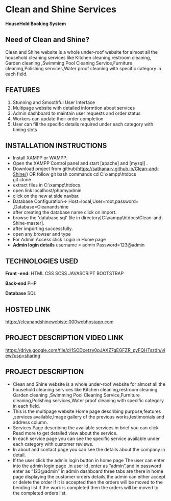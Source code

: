 
# Clean and Shine Services

**HouseHold Booking System**

 ## Need of Clean and Shine?
Clean and Shine website is a whole under-roof website for almost all the household cleaning services like Kitchen cleaning,restroom cleaning,
Garden cleaning ,Swimming Pool Cleaning Service,Furniture cleaning,Polishing services,Water proof cleaning with specific category
in each field.


 
 ## FEATURES
 1. Stunning and Smoothful User Interface
 2. Multipage website with detailed informtion about services
 3. Admin dashboard to maintain user requests and order status
 4. Workers can update their order completion
 5. User can fill the  specific details required under each category with timing slots
 
## INSTALLATION INSTRUCTIONS
* Install XAMPP or WAMPP.
* Open the XAMPP Control panel and start [apache] and [mysql] .
* Download project from github(https://sathana-v.github.io/Clean-and-Shine/) OR follow git bash commands
  cd C:\xampp\htdocs\
  git clone 
* extract files in C:\xampp\htdocs.
* open link localhost/phpmyadmin
* click on the new at side navbar.
* Database Configuration=>
    Host=local,User=root,password=``  ``,Database=Cleanandshine
* after creating the database name click on import.
* browse the 'database.sql' file in directory[C:\xampp\htdocs\Clean-and-Shine-master].
* after importing successfully.
* open any browser and type 
* For Admin Access click Login in Home page
* **Admin login details** username = admin Password=123@admin

## TECHNOLOGIES USED


**Front -end:**
HTML
CSS
SCSS
JAVASCRIPT
BOOTSTRAP


**Back-end**
   PHP
   
   
**Database**
  SQL

## HOSTED LINK
https://cleanandshinewebiste.000webhostapp.com

## PROJECT DESCRIPTION VIDEO LINK

https://drive.google.com/file/d/1SODcetzy0pJAXZ7gEGFZR_pyFQHTszdh/view?usp=sharing


## PROJECT DESCRIPTION

* Clean and Shine website is a whole under-roof website for almost all the household cleaning services like Kitchen cleaning,restroom cleaning,
  Garden cleaning ,Swimming Pool Cleaning Service,Furniture cleaning,Polishing services,Water proof cleaning with specific category in each field.
* This is the multipage website Home page describing purpose,features ,services available,Image gallery of the previous works,testimonials and address column.
* Services Page describing the available services in brief you can click Read more to get detailed view about the service.
* In each service page you can see the specific service available  under each category with customer reviews.
* In about and contact page you can see the details about the company in detail.
* If the user click the admin login  button in home page The user can enter into the admin login page ,in user id ,enter as “admin”,and in password enter as “123@admin” in admin   dashboard three tabs are there in home page displaying the customer  orders details,the admin can either accept or delete the order if it is accepted then  the orders will be   moved to the bending list if the work is completed then the orders will be  moved to the completed orders list.


